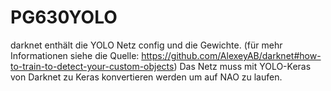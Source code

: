 # PG630YOLO
darknet enthält die YOLO Netz config und die Gewichte.
(für mehr Informationen siehe die Quelle: https://github.com/AlexeyAB/darknet#how-to-train-to-detect-your-custom-objects)
Das Netz muss mit YOLO-Keras von Darknet zu Keras konvertieren werden um auf NAO zu laufen.
